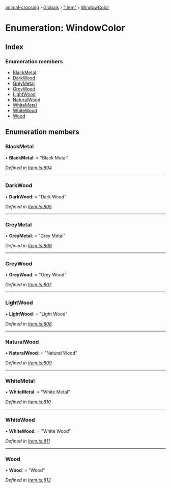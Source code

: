 [animal-crossing](../README.md) › [Globals](../globals.md) › ["Item"](../modules/_item_.md) › [WindowColor](_item_.windowcolor.md)

# Enumeration: WindowColor

## Index

### Enumeration members

* [BlackMetal](_item_.windowcolor.md#blackmetal)
* [DarkWood](_item_.windowcolor.md#darkwood)
* [GreyMetal](_item_.windowcolor.md#greymetal)
* [GreyWood](_item_.windowcolor.md#greywood)
* [LightWood](_item_.windowcolor.md#lightwood)
* [NaturalWood](_item_.windowcolor.md#naturalwood)
* [WhiteMetal](_item_.windowcolor.md#whitemetal)
* [WhiteWood](_item_.windowcolor.md#whitewood)
* [Wood](_item_.windowcolor.md#wood)

## Enumeration members

###  BlackMetal

• **BlackMetal**: = "Black Metal"

*Defined in [Item.ts:804](https://github.com/Norviah/animal-crossing/blob/cd5681f/module/types/Item.ts#L804)*

___

###  DarkWood

• **DarkWood**: = "Dark Wood"

*Defined in [Item.ts:805](https://github.com/Norviah/animal-crossing/blob/cd5681f/module/types/Item.ts#L805)*

___

###  GreyMetal

• **GreyMetal**: = "Grey Metal"

*Defined in [Item.ts:806](https://github.com/Norviah/animal-crossing/blob/cd5681f/module/types/Item.ts#L806)*

___

###  GreyWood

• **GreyWood**: = "Grey Wood"

*Defined in [Item.ts:807](https://github.com/Norviah/animal-crossing/blob/cd5681f/module/types/Item.ts#L807)*

___

###  LightWood

• **LightWood**: = "Light Wood"

*Defined in [Item.ts:808](https://github.com/Norviah/animal-crossing/blob/cd5681f/module/types/Item.ts#L808)*

___

###  NaturalWood

• **NaturalWood**: = "Natural Wood"

*Defined in [Item.ts:809](https://github.com/Norviah/animal-crossing/blob/cd5681f/module/types/Item.ts#L809)*

___

###  WhiteMetal

• **WhiteMetal**: = "White Metal"

*Defined in [Item.ts:810](https://github.com/Norviah/animal-crossing/blob/cd5681f/module/types/Item.ts#L810)*

___

###  WhiteWood

• **WhiteWood**: = "White Wood"

*Defined in [Item.ts:811](https://github.com/Norviah/animal-crossing/blob/cd5681f/module/types/Item.ts#L811)*

___

###  Wood

• **Wood**: = "Wood"

*Defined in [Item.ts:812](https://github.com/Norviah/animal-crossing/blob/cd5681f/module/types/Item.ts#L812)*

